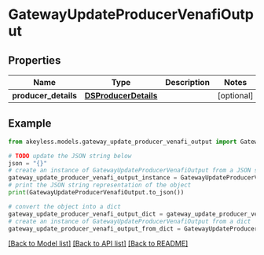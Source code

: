 # GatewayUpdateProducerVenafiOutput


## Properties

Name | Type | Description | Notes
------------ | ------------- | ------------- | -------------
**producer_details** | [**DSProducerDetails**](DSProducerDetails.md) |  | [optional] 

## Example

```python
from akeyless.models.gateway_update_producer_venafi_output import GatewayUpdateProducerVenafiOutput

# TODO update the JSON string below
json = "{}"
# create an instance of GatewayUpdateProducerVenafiOutput from a JSON string
gateway_update_producer_venafi_output_instance = GatewayUpdateProducerVenafiOutput.from_json(json)
# print the JSON string representation of the object
print(GatewayUpdateProducerVenafiOutput.to_json())

# convert the object into a dict
gateway_update_producer_venafi_output_dict = gateway_update_producer_venafi_output_instance.to_dict()
# create an instance of GatewayUpdateProducerVenafiOutput from a dict
gateway_update_producer_venafi_output_from_dict = GatewayUpdateProducerVenafiOutput.from_dict(gateway_update_producer_venafi_output_dict)
```
[[Back to Model list]](../README.md#documentation-for-models) [[Back to API list]](../README.md#documentation-for-api-endpoints) [[Back to README]](../README.md)


